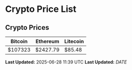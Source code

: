 # Crypto Price List

## Crypto Prices
| Bitcoin | Ethereum | Litecoin |
| ------- | -------- | -------- |
| $107323 | $2427.79 | $85.48 |
**Last Updated:** 2025-06-28 11:39 UTC
**Last Updated:** $DATE$
